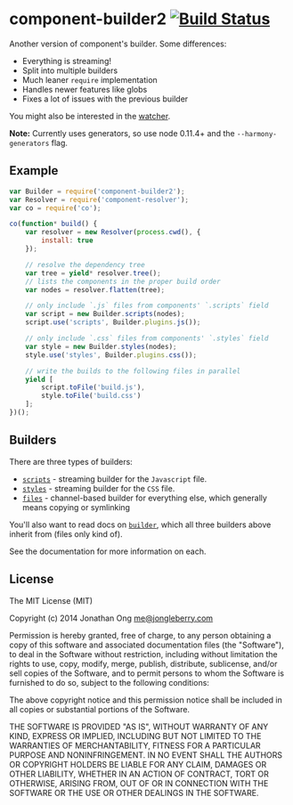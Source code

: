 # component-builder2 [![Build Status](https://travis-ci.org/component/builder2.js.png)](https://travis-ci.org/component/builder2.js)

Another version of component's builder. Some differences:

- Everything is streaming!
- Split into multiple builders
- Much leaner `require` implementation
- Handles newer features like globs
- Fixes a lot of issues with the previous builder

You might also be interested in the [watcher](https://github.com/component/watcher.js).

**Note:** Currently uses generators, so use node 0.11.4+ and the `--harmony-generators` flag.

## Example

```js
var Builder = require('component-builder2');
var Resolver = require('component-resolver');
var co = require('co');

co(function* build() {
    var resolver = new Resolver(process.cwd(), {
        install: true
    });

    // resolve the dependency tree
    var tree = yield* resolver.tree();
    // lists the components in the proper build order
    var nodes = resolver.flatten(tree);

    // only include `.js` files from components' `.scripts` field
    var script = new Builder.scripts(nodes);
    script.use('scripts', Builder.plugins.js());

    // only include `.css` files from components' `.styles` field
    var style = new Builder.styles(nodes);
    style.use('styles', Builder.plugins.css());

    // write the builds to the following files in parallel
    yield [
        script.toFile('build.js'),
        style.toFile('build.css')
    ];
})();
```

## Builders

There are three types of builders:

- [`scripts`](https://github.com/component/builder2.js/blob/master/docs/scripts.md) - streaming builder for the `Javascript` file.
- [`styles`](https://github.com/component/builder2.js/blob/master/docs/styles.md) - streaming builder for the `CSS` file.
- [`files`](https://github.com/component/builder2.js/blob/master/docs/files.md) - channel-based builder for everything else, which generally means copying or symlinking

You'll also want to read docs on [`builder`](https://github.com/component/builder2.js/blob/master/docs/builders.md), which all three builders above inherit from (files only kind of).

See the documentation for more information on each.

## License

The MIT License (MIT)

Copyright (c) 2014 Jonathan Ong me@jongleberry.com

Permission is hereby granted, free of charge, to any person obtaining a copy
of this software and associated documentation files (the "Software"), to deal
in the Software without restriction, including without limitation the rights
to use, copy, modify, merge, publish, distribute, sublicense, and/or sell
copies of the Software, and to permit persons to whom the Software is
furnished to do so, subject to the following conditions:

The above copyright notice and this permission notice shall be included in
all copies or substantial portions of the Software.

THE SOFTWARE IS PROVIDED "AS IS", WITHOUT WARRANTY OF ANY KIND, EXPRESS OR
IMPLIED, INCLUDING BUT NOT LIMITED TO THE WARRANTIES OF MERCHANTABILITY,
FITNESS FOR A PARTICULAR PURPOSE AND NONINFRINGEMENT. IN NO EVENT SHALL THE
AUTHORS OR COPYRIGHT HOLDERS BE LIABLE FOR ANY CLAIM, DAMAGES OR OTHER
LIABILITY, WHETHER IN AN ACTION OF CONTRACT, TORT OR OTHERWISE, ARISING FROM,
OUT OF OR IN CONNECTION WITH THE SOFTWARE OR THE USE OR OTHER DEALINGS IN
THE SOFTWARE.
